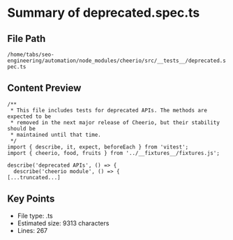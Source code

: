 # Summary of deprecated.spec.ts
  
## File Path
`/home/tabs/seo-engineering/automation/node_modules/cheerio/src/__tests__/deprecated.spec.ts`

## Content Preview
```
/**
 * This file includes tests for deprecated APIs. The methods are expected to be
 * removed in the next major release of Cheerio, but their stability should be
 * maintained until that time.
 */
import { describe, it, expect, beforeEach } from 'vitest';
import { cheerio, food, fruits } from '../__fixtures__/fixtures.js';

describe('deprecated APIs', () => {
  describe('cheerio module', () => {
[...truncated...]
```

## Key Points
- File type: .ts
- Estimated size: 9313 characters
- Lines: 267
